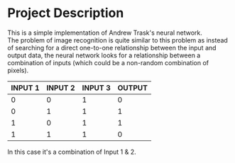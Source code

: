 # Project Description
This is a simple implementation of Andrew Trask's neural network.<BR>
The problem of image recognition is quite similar to this problem as instead of searching for a direct one-to-one relationship between the input and output data, the neural network looks for a relationship between a combination of inputs (which could be a non-random combination of pixels).

| INPUT 1 | INPUT 2 | INPUT 3 | OUTPUT |
|---------|---------|---------|--------|
| 0       | 0       | 1       | 0      |
| 0       | 1       | 1       | 1      |
| 1       | 0       | 1       | 1      |
| 1       | 1       | 1       | 0      |

In this case it's a combination of Input 1 & 2.
